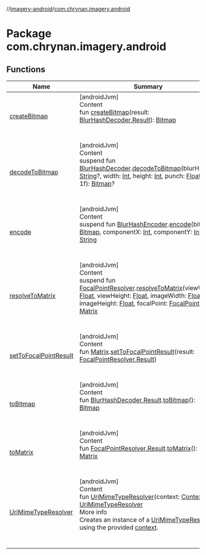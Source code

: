 //[imagery-android](../../index.md)/[com.chrynan.imagery.android](index.md)



# Package com.chrynan.imagery.android  


## Functions  
  
|  Name |  Summary | 
|---|---|
| <a name="com.chrynan.imagery.android//createBitmap/#com.chrynan.imagery.core.BlurHashDecoder.Result/PointingToDeclaration/"></a>[createBitmap](create-bitmap.md)| <a name="com.chrynan.imagery.android//createBitmap/#com.chrynan.imagery.core.BlurHashDecoder.Result/PointingToDeclaration/"></a>[androidJvm]  <br>Content  <br>fun [createBitmap](create-bitmap.md)(result: [BlurHashDecoder.Result](../../../imagery-core/imagery-core/com.chrynan.imagery.core/-blur-hash-decoder/-result/index.md)): [Bitmap](https://developer.android.com/reference/kotlin/android/graphics/Bitmap.html)  <br><br><br>|
| <a name="com.chrynan.imagery.android//decodeToBitmap/com.chrynan.imagery.core.BlurHashDecoder#kotlin.String?#kotlin.Int#kotlin.Int#kotlin.Float/PointingToDeclaration/"></a>[decodeToBitmap](decode-to-bitmap.md)| <a name="com.chrynan.imagery.android//decodeToBitmap/com.chrynan.imagery.core.BlurHashDecoder#kotlin.String?#kotlin.Int#kotlin.Int#kotlin.Float/PointingToDeclaration/"></a>[androidJvm]  <br>Content  <br>suspend fun [BlurHashDecoder](../../../imagery-core/imagery-core/com.chrynan.imagery.core/-blur-hash-decoder/index.md).[decodeToBitmap](decode-to-bitmap.md)(blurHash: [String](https://kotlinlang.org/api/latest/jvm/stdlib/kotlin/-string/index.html)?, width: [Int](https://kotlinlang.org/api/latest/jvm/stdlib/kotlin/-int/index.html), height: [Int](https://kotlinlang.org/api/latest/jvm/stdlib/kotlin/-int/index.html), punch: [Float](https://kotlinlang.org/api/latest/jvm/stdlib/kotlin/-float/index.html) = 1f): [Bitmap](https://developer.android.com/reference/kotlin/android/graphics/Bitmap.html)?  <br><br><br>|
| <a name="com.chrynan.imagery.android//encode/com.chrynan.imagery.core.BlurHashEncoder#android.graphics.Bitmap#kotlin.Int#kotlin.Int/PointingToDeclaration/"></a>[encode](encode.md)| <a name="com.chrynan.imagery.android//encode/com.chrynan.imagery.core.BlurHashEncoder#android.graphics.Bitmap#kotlin.Int#kotlin.Int/PointingToDeclaration/"></a>[androidJvm]  <br>Content  <br>suspend fun [BlurHashEncoder](../../../imagery-core/imagery-core/com.chrynan.imagery.core/-blur-hash-encoder/index.md).[encode](encode.md)(bitmap: [Bitmap](https://developer.android.com/reference/kotlin/android/graphics/Bitmap.html), componentX: [Int](https://kotlinlang.org/api/latest/jvm/stdlib/kotlin/-int/index.html), componentY: [Int](https://kotlinlang.org/api/latest/jvm/stdlib/kotlin/-int/index.html)): [String](https://kotlinlang.org/api/latest/jvm/stdlib/kotlin/-string/index.html)  <br><br><br>|
| <a name="com.chrynan.imagery.android//resolveToMatrix/com.chrynan.imagery.core.FocalPointResolver#kotlin.Float#kotlin.Float#kotlin.Float#kotlin.Float#com.chrynan.imagery.core.model.FocalPoint/PointingToDeclaration/"></a>[resolveToMatrix](resolve-to-matrix.md)| <a name="com.chrynan.imagery.android//resolveToMatrix/com.chrynan.imagery.core.FocalPointResolver#kotlin.Float#kotlin.Float#kotlin.Float#kotlin.Float#com.chrynan.imagery.core.model.FocalPoint/PointingToDeclaration/"></a>[androidJvm]  <br>Content  <br>suspend fun [FocalPointResolver](../../../imagery-core/imagery-core/com.chrynan.imagery.core/-focal-point-resolver/index.md).[resolveToMatrix](resolve-to-matrix.md)(viewWidth: [Float](https://kotlinlang.org/api/latest/jvm/stdlib/kotlin/-float/index.html), viewHeight: [Float](https://kotlinlang.org/api/latest/jvm/stdlib/kotlin/-float/index.html), imageWidth: [Float](https://kotlinlang.org/api/latest/jvm/stdlib/kotlin/-float/index.html), imageHeight: [Float](https://kotlinlang.org/api/latest/jvm/stdlib/kotlin/-float/index.html), focalPoint: [FocalPoint](../../../imagery-core/imagery-core/com.chrynan.imagery.core.model/-focal-point/index.md)): [Matrix](https://developer.android.com/reference/kotlin/android/graphics/Matrix.html)  <br><br><br>|
| <a name="com.chrynan.imagery.android//setToFocalPointResult/android.graphics.Matrix#com.chrynan.imagery.core.FocalPointResolver.Result/PointingToDeclaration/"></a>[setToFocalPointResult](set-to-focal-point-result.md)| <a name="com.chrynan.imagery.android//setToFocalPointResult/android.graphics.Matrix#com.chrynan.imagery.core.FocalPointResolver.Result/PointingToDeclaration/"></a>[androidJvm]  <br>Content  <br>fun [Matrix](https://developer.android.com/reference/kotlin/android/graphics/Matrix.html).[setToFocalPointResult](set-to-focal-point-result.md)(result: [FocalPointResolver.Result](../../../imagery-core/imagery-core/com.chrynan.imagery.core/-focal-point-resolver/-result/index.md))  <br><br><br>|
| <a name="com.chrynan.imagery.android//toBitmap/com.chrynan.imagery.core.BlurHashDecoder.Result#/PointingToDeclaration/"></a>[toBitmap](to-bitmap.md)| <a name="com.chrynan.imagery.android//toBitmap/com.chrynan.imagery.core.BlurHashDecoder.Result#/PointingToDeclaration/"></a>[androidJvm]  <br>Content  <br>fun [BlurHashDecoder.Result](../../../imagery-core/imagery-core/com.chrynan.imagery.core/-blur-hash-decoder/-result/index.md).[toBitmap](to-bitmap.md)(): [Bitmap](https://developer.android.com/reference/kotlin/android/graphics/Bitmap.html)  <br><br><br>|
| <a name="com.chrynan.imagery.android//toMatrix/com.chrynan.imagery.core.FocalPointResolver.Result#/PointingToDeclaration/"></a>[toMatrix](to-matrix.md)| <a name="com.chrynan.imagery.android//toMatrix/com.chrynan.imagery.core.FocalPointResolver.Result#/PointingToDeclaration/"></a>[androidJvm]  <br>Content  <br>fun [FocalPointResolver.Result](../../../imagery-core/imagery-core/com.chrynan.imagery.core/-focal-point-resolver/-result/index.md).[toMatrix](to-matrix.md)(): [Matrix](https://developer.android.com/reference/kotlin/android/graphics/Matrix.html)  <br><br><br>|
| <a name="com.chrynan.imagery.android//UriMimeTypeResolver/#android.content.Context/PointingToDeclaration/"></a>[UriMimeTypeResolver](-uri-mime-type-resolver.md)| <a name="com.chrynan.imagery.android//UriMimeTypeResolver/#android.content.Context/PointingToDeclaration/"></a>[androidJvm]  <br>Content  <br>fun [UriMimeTypeResolver](-uri-mime-type-resolver.md)(context: [Context](https://developer.android.com/reference/kotlin/android/content/Context.html)): [UriMimeTypeResolver](../../../imagery-core/imagery-core/com.chrynan.imagery.core/-uri-mime-type-resolver/index.md)  <br>More info  <br>Creates an instance of a [UriMimeTypeResolver](../../../imagery-core/imagery-core/com.chrynan.imagery.core/-uri-mime-type-resolver/index.md) using the provided [context](-uri-mime-type-resolver.md).  <br><br><br>|

